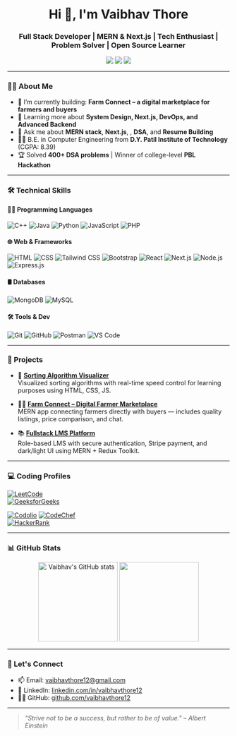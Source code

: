 <h1 align="center">Hi 👋, I'm Vaibhav Thore</h1>
<h3 align="center">Full Stack Developer | MERN & Next.js | Tech Enthusiast |  Problem Solver | Open Source Learner</h3>

<p align="center">
  <a href="https://linkedin.com/in/vaibhavthore12"><img src="https://img.shields.io/badge/LinkedIn-%230077B5.svg?&style=flat-square&logo=linkedin&logoColor=white" /></a>
  <a href="https://github.com/vaibhavthore12"><img src="https://img.shields.io/badge/GitHub-%2312100E.svg?&style=flat-square&logo=github&logoColor=white" /></a>
  <a href="mailto:vaibhavthore12@gmail.com"><img src="https://img.shields.io/badge/Gmail-%23D14836.svg?&style=flat-square&logo=gmail&logoColor=white" /></a>
</p>

---

### 👨‍💻 About Me

- 🔭 I’m currently building: **Farm Connect – a digital marketplace for farmers and buyers**
- 🌱 Learning more about **System Design, Next.js, DevOps, and Advanced Backend**
- 💬 Ask me about **MERN stack**, **Next.js**, , **DSA**, and **Resume Building**
- 👨‍🎓 B.E. in Computer Engineering from **D.Y. Patil Institute of Technology** (CGPA: 8.39)
- 🏆 Solved **400+ DSA problems** | Winner of college-level **PBL Hackathon**

---

### 🛠️ Technical Skills

#### 👨‍💻 Programming Languages  
![C++](https://img.shields.io/badge/C++-00599C?style=flat-square&logo=c%2B%2B&logoColor=white)
![Java](https://img.shields.io/badge/Java-007396?style=flat-square&logo=java&logoColor=white)
![Python](https://img.shields.io/badge/Python-3776AB?style=flat-square&logo=python&logoColor=white)
![JavaScript](https://img.shields.io/badge/JavaScript-F7DF1E?style=flat-square&logo=javascript&logoColor=black)
![PHP](https://img.shields.io/badge/PHP-777BB4?style=flat-square&logo=php&logoColor=white)

#### 🌐 Web & Frameworks  
![HTML](https://img.shields.io/badge/HTML5-E34F26?style=flat-square&logo=html5&logoColor=white)
![CSS](https://img.shields.io/badge/CSS3-1572B6?style=flat-square&logo=css3&logoColor=white)
![Tailwind CSS](https://img.shields.io/badge/Tailwind_CSS-38B2AC?style=flat-square&logo=tailwind-css&logoColor=white)
![Bootstrap](https://img.shields.io/badge/Bootstrap-563D7C?style=flat-square&logo=bootstrap&logoColor=white)
![React](https://img.shields.io/badge/React-61DAFB?style=flat-square&logo=react&logoColor=black)
![Next.js](https://img.shields.io/badge/Next.js-000000?style=flat-square&logo=next.js&logoColor=white)
![Node.js](https://img.shields.io/badge/Node.js-339933?style=flat-square&logo=node.js&logoColor=white)
![Express.js](https://img.shields.io/badge/Express.js-000000?style=flat-square&logo=express&logoColor=white)

#### 🛢️ Databases  
![MongoDB](https://img.shields.io/badge/MongoDB-47A248?style=flat-square&logo=mongodb&logoColor=white)
![MySQL](https://img.shields.io/badge/MySQL-4479A1?style=flat-square&logo=mysql&logoColor=white)

#### 🛠 Tools & Dev  
![Git](https://img.shields.io/badge/Git-F05032?style=flat-square&logo=git&logoColor=white)
![GitHub](https://img.shields.io/badge/GitHub-181717?style=flat-square&logo=github&logoColor=white)
![Postman](https://img.shields.io/badge/Postman-FF6C37?style=flat-square&logo=postman&logoColor=white)
![VS Code](https://img.shields.io/badge/VS_Code-007ACC?style=flat-square&logo=visual-studio-code&logoColor=white)

---

### 💼 Projects

- 🔷 [**Sorting Algorithm Visualizer**](https://github.com/vaibhavthore12/Sorting-Algorithm-Visualizer)  
  Visualized sorting algorithms with real-time speed control for learning purposes using HTML, CSS, JS.

- 🧑‍🌾 [**Farm Connect – Digital Farmer Marketplace**](https://github.com/vikas-saini-7/farm-connect)  
  MERN app connecting farmers directly with buyers — includes quality listings, price comparison, and chat.

- 📚 [**Fullstack LMS Platform**](https://github.com/Vaibhavthore12/E-Learning-platform)  
  Role-based LMS with secure authentication, Stripe payment, and dark/light UI using MERN + Redux Toolkit.

---

### 💻 Coding Profiles

[![LeetCode](https://img.shields.io/badge/LeetCode-FFA116?style=flat-square&logo=leetcode&logoColor=black)](https://leetcode.com/u/vaibhavthore12/)  
[![GeeksforGeeks](https://img.shields.io/badge/GeeksforGeeks-0F9D58?style=flat-square&logo=geeksforgeeks&logoColor=white)](https://www.geeksforgeeks.org/user/vaibhavthore12/)  

[![Codolio](https://img.shields.io/badge/Codolio-0A192F?style=flat-square&logo=code&logoColor=white)](https://codolio.com/profile/Vaibhavthore12)
[![CodeChef](https://img.shields.io/badge/CodeChef-5B4638?style=flat-square&logo=codechef&logoColor=white)](https://www.codechef.com/users/your_codechef_username)  
[![HackerRank](https://img.shields.io/badge/HackerRank-2EC866?style=flat-square&logo=hackerrank&logoColor=white)](https://www.hackerrank.com/your_hackerrank_username)









---

### 📊 GitHub Stats

<p align="center">
  <img src="https://github-readme-stats.vercel.app/api?username=vaibhavthore12&show_icons=true&theme=radical" alt="Vaibhav's GitHub stats" height="180" />
  <img src="https://github-readme-streak-stats.herokuapp.com/?user=vaibhavthore12&theme=radical" height="180"/>
</p>

---

### 🤝 Let's Connect

- 📫 Email: [vaibhavthore12@gmail.com](mailto:vaibhavthore12@gmail.com)
- 💼 LinkedIn: [linkedin.com/in/vaibhavthore12](https://linkedin.com/in/vaibhavthore12)
- 👨‍💻 GitHub: [github.com/vaibhavthore12](https://github.com/vaibhavthore12)

---

> *"Strive not to be a success, but rather to be of value." – Albert Einstein*

